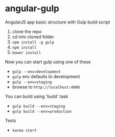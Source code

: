 angular-gulp
============

AngularJS app basic structure with Gulp build script


1. clone the repo
2. cd into cloned folder
3. ```npm install -g gulp```
4. ```npm install```
5. ```bower install```

Now you can start gulp using one of these

- ```gulp --env=development```
- ```gulp``` env defaults to development
- ```gulp --env=staging```
- browse to ```http://localhost:4000```

You can build using 'build' task

- ```gulp build --env=staging```
- ```gulp build --env=production```

Tests

- ```karma start```
